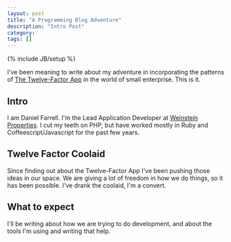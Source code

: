 ```yaml
---
layout: post
title: "A Programming Blog Adventure"
description: "Intro Post"
category: 
tags: []
---
```

{% include JB/setup %}

I've been meaning to write about my adventure in incorporating the patterns of [The Twelve-Factor App](http://www.12factor.net/) in the world of small enterprise. This is it.

## Intro

I am Daniel Farrell.  I'm the Lead Application Developer at [Weinstein Properties](http://www.weinsteinproperties.com/). I cut my teeth on PHP, but have worked mostly in Ruby and Coffeescript/Javascript for the past few years.

## Twelve Factor Coolaid

Since finding out about the Twelve-Factor App I've been pushing those ideas in our space. We are giving a lot of freedom in how we do things, so it has been possible. I've drank the coolaid, I'm a convert.

## What to expect

I'll be writing about how we are trying to do development, and about the tools I'm using and writing that help.
